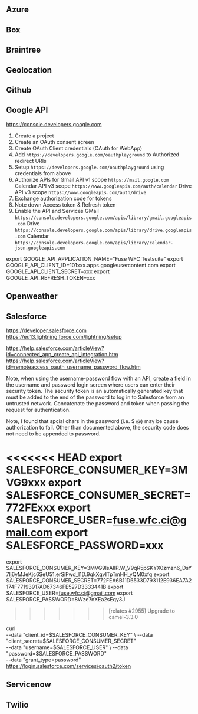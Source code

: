 
## Azure

## Box

## Braintree

## Geolocation

## Github

## Google API

https://console.developers.google.com

1) Create a project
2) Create an OAuth consent screen
3) Create OAuth Client credentials (OAuth for WebApp)
4) Add `https://developers.google.com/oauthplayground` to Authorized redirect URIs
5) Setup `https://developers.google.com/oauthplayground` using credentials from above
6) Authorize APIs for
   Gmail API v1 scope `https://mail.google.com`
   Calendar API v3 scope `https://www.googleapis.com/auth/calendar`
   Drive API v3 scope `https://www.googleapis.com/auth/drive`
7) Exchange authorization code for tokens
8) Note down Access token & Refresh token
9) Enable the API and Services
   GMail `https://console.developers.google.com/apis/library/gmail.googleapis.com`
   Drive `https://console.developers.google.com/apis/library/drive.googleapis.com`
   Calendar `https://console.developers.google.com/apis/library/calendar-json.googleapis.com`

export GOOGLE_API_APPLICATION_NAME="Fuse WFC Testsuite"
export GOOGLE_API_CLIENT_ID=101xxx.apps.googleusercontent.com
export GOOGLE_API_CLIENT_SECRET=xxx
export GOOGLE_API_REFRESH_TOKEN=xxx

## Openweather

## Salesforce

https://developer.salesforce.com
https://eu13.lightning.force.com/lightning/setup

https://help.salesforce.com/articleView?id=connected_app_create_api_integration.htm
https://help.salesforce.com/articleView?id=remoteaccess_oauth_username_password_flow.htm

   Note, when using the username-password flow with an API, create a field in the username and password login screen where users can enter 
   their security token. The security token is an automatically generated key that must be added to the end of the password to log in to 
   Salesforce from an untrusted network. Concatenate the password and token when passing the request for authentication.
   
Note, I found that spcial chars in the password (i.e. $ @) may be cause authorization to fail.
Other than documented above, the security code does not need to be appended to password.

<<<<<<< HEAD
export SALESFORCE_CONSUMER_KEY=3MVG9xxx
export SALESFORCE_CONSUMER_SECRET=772FExxx
export SALESFORCE_USER=fuse.wfc.ci@gmail.com
export SALESFORCE_PASSWORD=xxx
=======
export SALESFORCE_CONSUMER_KEY=3MVG9lsAlIP.W_V9qR5pSKYX0zmzn6_DsY7lj6yMJeKjc6SeU51.erSiFwd_l1D.9qkXqvITpTmHH_yQM0xfq
export SALESFORCE_CONSUMER_SECRET=772FEA6B11D6533D793112E936EA7A2174F77193917AD67346FE527D3333441B
export SALESFORCE_USER=fuse.wfc.ci@gmail.com
export SALESFORCE_PASSWORD=8Wze7nXEa2sEqy3J
>>>>>>> [relates #2955] Upgrade to camel-3.3.0

curl \
--data "client_id=$SALESFORCE_CONSUMER_KEY" \
--data "client_secret=$SALESFORCE_CONSUMER_SECRET" \
--data "username=$SALESFORCE_USER" \
--data "password=$SALESFORCE_PASSWORD" \
--data "grant_type=password" \
https://login.salesforce.com/services/oauth2/token

## Servicenow

## Twilio
